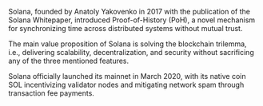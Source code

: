 Solana, founded by Anatoly Yakovenko in 2017 with the publication of the Solana Whitepaper, introduced Proof-of-History (PoH), a novel mechanism for synchronizing time across distributed systems without mutual trust.

The main value proposition of Solana is solving the blockchain trilemma, i.e., delivering
scalability, decentralization, and security without sacrificing any of the three mentioned features.

Solana officially launched its mainnet in March 2020, with its native coin SOL incentivizing validator nodes and mitigating network spam through transaction fee payments.
